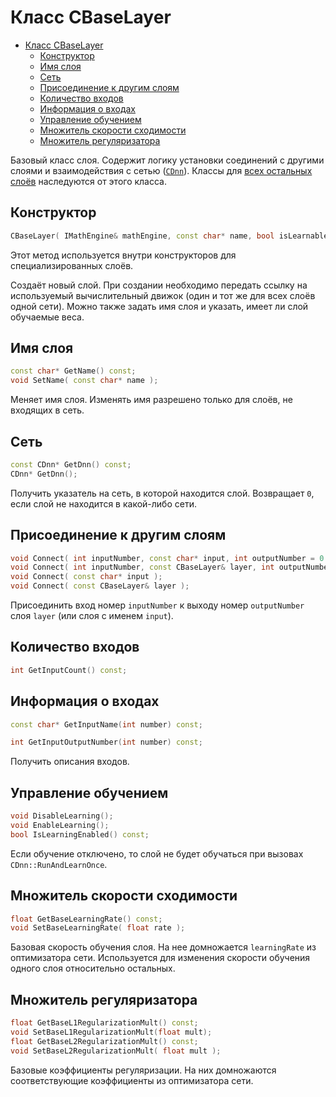 # Класс CBaseLayer

<!-- TOC -->

- [Класс CBaseLayer](#класс-cbaselayer)
    - [Конструктор](#конструктор)
    - [Имя слоя](#имя-слоя)
    - [Сеть](#сеть)
    - [Присоединение к другим слоям](#присоединение-к-другим-слоям)
    - [Количество входов](#количество-входов)
    - [Информация о входах](#информация-о-входах)
    - [Управление обучением](#управление-обучением)
    - [Множитель скорости сходимости](#множитель-скорости-сходимости)
    - [Множитель регуляризатора](#множитель-регуляризатора)

<!-- /TOC -->

Базовый класс слоя. Содержит логику установки соединений с другими слоями и взаимодействия с сетью ([`CDnn`](#Dnn.md)). Классы для [всех остальных слоёв](README.md/#список-слоёв) наследуются от этого класса.

## Конструктор

```c++
CBaseLayer( IMathEngine& mathEngine, const char* name, bool isLearnable );
```

Этот метод используется внутри конструкторов для специализированных слоёв.

Создаёт новый слой. При создании необходимо передать ссылку на используемый вычислительный движок (один и тот же для всех слоёв одной сети). Можно также задать имя слоя и указать, имеет ли слой обучаемые веса.

## Имя слоя

```c++
const char* GetName() const;
void SetName( const char* name );
```

Меняет имя слоя. Изменять имя разрешено только для слоёв, не входящих в сеть.

## Сеть

```c++
const CDnn* GetDnn() const;
CDnn* GetDnn();
```

Получить указатель на сеть, в которой находится слой. Возвращает `0`, если слой не находится в какой-либо сети.

## Присоединение к другим слоям

```c++
void Connect( int inputNumber, const char* input, int outputNumber = 0 );
void Connect( int inputNumber, const CBaseLayer& layer, int outputNumber = 0 );
void Connect( const char* input );
void Connect( const CBaseLayer& layer );
```

Присоединить вход номер `inputNumber` к выходу номер `outputNumber` слоя `layer` (или слоя с именем `input`).

## Количество входов

```c++
int GetInputCount() const;
```

## Информация о входах

```c++
const char* GetInputName(int number) const;

int GetInputOutputNumber(int number) const;
```

Получить описания входов.

## Управление обучением

```c++
void DisableLearning();
void EnableLearning();
bool IsLearningEnabled() const;
```

Если обучение отключено, то слой не будет обучаться при вызовах `CDnn::RunAndLearnOnce`.

## Множитель скорости сходимости

```c++
float GetBaseLearningRate() const;
void SetBaseLearningRate( float rate );
```

Базовая скорость обучения слоя. На нее домножается `learningRate` из оптимизатора сети. Используется для изменения скорости обучения одного слоя относительно остальных.

## Множитель регуляризатора

```c++
float GetBaseL1RegularizationMult() const;
void SetBaseL1RegularizationMult(float mult);
float GetBaseL2RegularizationMult() const;
void SetBaseL2RegularizationMult( float mult );
```

Базовые коэффициенты регуляризации. На них домножаются соответствующие коэффициенты из оптимизатора сети.
